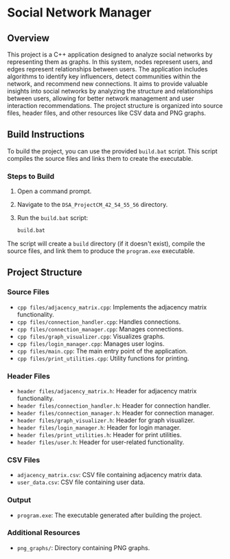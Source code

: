 # Social Network Manager

## Overview

This project is a C++ application designed to analyze social networks by representing them as graphs. In this system, nodes represent users, and edges represent relationships between users. The application includes algorithms to identify key influencers, detect communities within the network, and recommend new connections. It aims to provide valuable insights into social networks by analyzing the structure and relationships between users, allowing for better network management and user interaction recommendations. The project structure is organized into source files, header files, and other resources like CSV data and PNG graphs.

## Build Instructions

To build the project, you can use the provided `build.bat` script. This script compiles the source files and links them to create the executable.

### Steps to Build

1. Open a command prompt.
2. Navigate to the `DSA_ProjectCM_42_54_55_56` directory.
3. Run the `build.bat` script:

    ```sh
    build.bat
    ```

The script will create a `build` directory (if it doesn't exist), compile the source files, and link them to produce the `program.exe` executable.

## Project Structure
### Source Files

- `cpp files/adjacency_matrix.cpp`: Implements the adjacency matrix functionality.
- `cpp files/connection_handler.cpp`: Handles connections.
- `cpp files/connection_manager.cpp`: Manages connections.
- `cpp files/graph_visualizer.cpp`: Visualizes graphs.
- `cpp files/login_manager.cpp`: Manages user logins.
- `cpp files/main.cpp`: The main entry point of the application.
- `cpp files/print_utilities.cpp`: Utility functions for printing.

### Header Files

- `header files/adjacency_matrix.h`: Header for adjacency matrix functionality.
- `header files/connection_handler.h`: Header for connection handler.
- `header files/connection_manager.h`: Header for connection manager.
- `header files/graph_visualizer.h`: Header for graph visualizer.
- `header files/login_manager.h`: Header for login manager.
- `header files/print_utilities.h`: Header for print utilities.
- `header files/user.h`: Header for user-related functionality.

### CSV Files

- `adjacency_matrix.csv`: CSV file containing adjacency matrix data.
- `user_data.csv`: CSV file containing user data.

### Output

- `program.exe`: The executable generated after building the project.

### Additional Resources

- `png_graphs/`: Directory containing PNG graphs.

